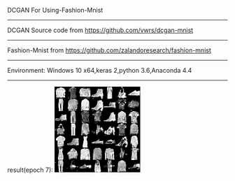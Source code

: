 DCGAN For Using-Fashion-Mnist

---

DCGAN Source code from https://github.com/vwrs/dcgan-mnist

---

Fashion-Mnist from https://github.com/zalandoresearch/fashion-mnist

---
Environment: Windows 10 x64,keras 2,python 3.6,Anaconda 4.4

---
result(epoch 7):
![Alt text](data/generator/007epoch.png)

